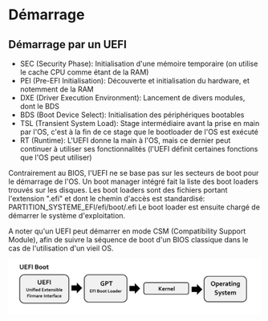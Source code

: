 # Démarrage

## Démarrage par un UEFI

- SEC (Security Phase): Initialisation d'une mémoire temporaire (on utilise le cache CPU comme étant de la RAM)
- PEI (Pre-EFI Initialisation): Découverte et initialisation du hardware, et notemment de la RAM
- DXE (Driver Execution Environment): Lancement de divers modules, dont le BDS
 - BDS (Boot Device Select): Initialisation des périphériques bootables
- TSL (Transient System Load): Stage intermédiaire avant la prise en main par l'OS, c'est à la fin de ce stage que le bootloader de l'OS est exécuté
- RT (Runtime): L'UEFI donne la main à l'OS, mais ce dernier peut continuer à utiliser ses fonctionnalités (l'UEFI définit certaines fonctions que l'OS peut utiliser)

Contrairement au BIOS, l'UEFI ne se base pas sur les secteurs de boot pour le démarrage de l'OS.
Un boot manager intégré fait la liste des boot loaders trouvés sur les disques.
Les boot loaders sont des fichiers portant l'extension ".efi" et dont le chemin d'accès est standardisé:
PARTITION_SYSTEME_EFI/efi/boot/<NOM>.efi
Le boot loader est ensuite chargé de démarrer le système d'exploitation.

A noter qu'un UEFI peut démarrer en mode CSM (Compatibility Support Module), afin de suivre la séquence de boot d'un BIOS classique dans le cas de l'utilisation d'un vieil OS.

![Image boot uefi](../../images/uefi.jpg)

